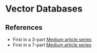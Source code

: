# Vector Databases

## References
- First in a 3-part [Medium article series](https://arupnanda.medium.com/lowdown-on-vector-databases-a4c8ddcf5d1d)
- First in a 7-part [Medium article series](https://towardsdatascience.com/similarity-search-knn-inverted-file-index-7cab80cc0e79)
